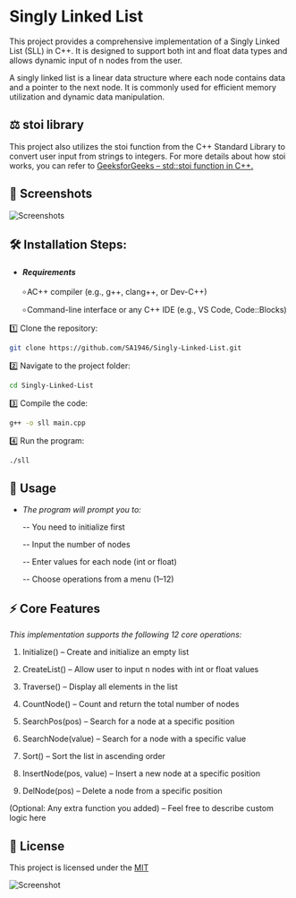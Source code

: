
# Singly Linked List 

This project provides a comprehensive implementation of a Singly Linked List (SLL) in C++. It is designed to support both int and float data types and allows dynamic input of n nodes from the user.

A singly linked list is a linear data structure where each node contains data and a pointer to the next node. It is commonly used for efficient memory utilization and dynamic data manipulation.

## ⚖️ stoi library 
This project also utilizes the stoi function from the C++ Standard Library to convert user input from strings to integers. For more details about how stoi works, you can refer to [GeeksforGeeks – std::stoi function in C++.](https://www.geeksforgeeks.org/cpp/stdstoi-function-in-cpp/)

## 📸 Screenshots

![Screenshots](https://github.com/user-attachments/assets/2489f6db-b3c5-4280-be12-fd1dde03a60a)


## 🛠️ Installation Steps:
 - #### *Requirements*
    ৹ AC++ compiler (e.g., g++, clang++, or Dev-C++)
    
    ৹ Command-line interface or any C++ IDE (e.g., VS Code,       Code::Blocks)

1️⃣ Clone the repository:

```bash
git clone https://github.com/SA1946/Singly-Linked-List.git
```
2️⃣ Navigate to the project folder:
```bash
cd Singly-Linked-List
```
3️⃣ Compile the code:

```bash
g++ -o sll main.cpp
```
4️⃣ Run the program:

```bash
./sll

```



## 🧪 Usage

 - *The program will prompt you to:*
    
    -- You need to initialize first

    -- Input the number of nodes

    -- Enter values for each node (int or float)

    -- Choose operations from a menu (1–12)


## ⚡ Core Features
 *This implementation supports the following 12 core operations:*

1. Initialize() – Create and initialize an empty list

2. CreateList() – Allow user to input n nodes with int or float values

3. Traverse() – Display all elements in the list

4. CountNode() – Count and return the total number of nodes

5. SearchPos(pos) – Search for a node at a specific position

6. SearchNode(value) – Search for a node with a specific value

7. Sort() – Sort the list in ascending order

8. InsertNode(pos, value) – Insert a new node at a specific position

9. DelNode(pos) – Delete a node from a specific position

(Optional: Any extra function you added) – Feel free to describe custom logic here


## 📄 License

 This project is licensed under the [MIT](https://choosealicense.com/licenses/mit/)

![Screenshot](https://camo.githubusercontent.com/ff1d4eb768b74fa335491dd8a7e87d95017665c1570e5a8828fddfdb728da450/68747470733a2f2f63617073756c652d72656e6465722e76657263656c2e6170702f6170693f747970653d776176696e6726636f6c6f723d6772616469656e74266865696768743d3130302673656374696f6e3d666f6f746572)
